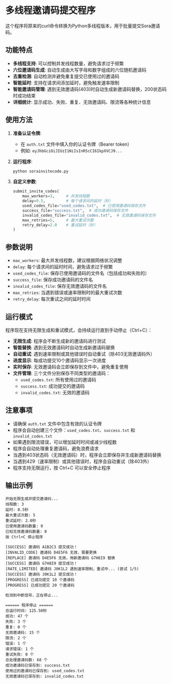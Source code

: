 # 多线程邀请码提交程序

这个程序将原来的curl命令转换为Python多线程版本，用于批量提交Sora邀请码。

## 功能特点

- **多线程支持**: 可以控制并发线程数量，避免请求过于频繁
- **六位邀请码生成**: 自动生成由大写字母和数字组成的六位随机邀请码
- **去重检测**: 自动检测并避免重复提交已使用过的邀请码
- **智能延时**: 支持在请求间添加延时，避免触发速率限制
- **智能邀请码管理**: 遇到无效邀请码(403)时自动生成新邀请码替换，200状态码时成功结束
- **详细统计**: 显示成功、失败、重复、无效邀请码、限流等各种统计信息

## 使用方法

1. **准备认证令牌**:
   - 在 `auth.txt` 文件中填入你的认证令牌（Bearer token）
   - 例如: `eyJhbGciOiJIUzI1NiIsInR5cCI6IkpXVCJ9...`

2. **运行程序**:
   ```python
   python sorainvitecode.py
   ```

3. **自定义参数**:
   ```python
   submit_invite_codes(
       max_workers=3,     # 并发线程数
       delay=0.5,         # 每个请求间的延时（秒）
       used_codes_file="used_codes.txt",  # 已使用邀请码保存文件
       success_file="success.txt",  # 成功邀请码保存文件
       invalid_codes_file="invalid_codes.txt",  # 无效邀请码保存文件
       max_retries=5,     # 最大重试次数
       retry_delay=2.0    # 重试延时（秒）
   )
   ```

## 参数说明

- `max_workers`: 最大并发线程数，建议根据网络状况调整
- `delay`: 每个请求间的延时时间，避免请求过于频繁
- `used_codes_file`: 保存已使用邀请码的文件名（包括成功和失败的）
- `success_file`: 保存成功邀请码的文件名
- `invalid_codes_file`: 保存无效邀请码的文件名
- `max_retries`: 当遇到错误或速率限制时的最大重试次数
- `retry_delay`: 每次重试之间的延时时间

## 运行模式

程序现在支持无限生成和重试模式，会持续运行直到手动停止（Ctrl+C）：

- **无限生成**: 程序会不断生成新的邀请码进行测试
- **智能替换**: 遇到无效邀请码时自动生成新邀请码替换
- **自动重试**: 遇到速率限制或其他错误时自动重试（除403无效邀请码外）
- **进度显示**: 每成功提交10个邀请码显示一次进度
- **实时保存**: 无效邀请码会立即保存到文件中，避免重复使用
- **文件管理**: 三个文件分别保存不同类型的邀请码：
  - `used_codes.txt`: 所有使用过的邀请码
  - `success.txt`: 成功提交的邀请码
  - `invalid_codes.txt`: 无效的邀请码

## 注意事项

- 请确保 `auth.txt` 文件中包含有效的认证令牌
- 程序会自动创建三个文件：`used_codes.txt`、`success.txt` 和 `invalid_codes.txt`
- 如果遇到限流错误，可以增加延时时间或减少线程数
- 程序会自动处理重复邀请码，避免浪费请求
- 当遇到403状态码（无效邀请码）时，程序会立即保存并生成新邀请码替换
- 当遇到429（速率限制）或其他错误时，程序会自动重试（除403外）
- 程序支持无限运行，按 Ctrl+C 可以安全停止程序

## 输出示例

```
开始无限生成并提交邀请码...
线程数: 3
延时: 0.5秒
最大重试次数: 5
重试延时: 2.0秒
已使用邀请码数量: 0
已知无效邀请码数量: 0
按 Ctrl+C 停止程序

[SUCCESS] 邀请码 A1B2C3 提交成功！
[INVALID_CODE] 邀请码 D4E5F6 无效，需要更换
[REPLACE] 邀请码 D4E5F6 无效，用新邀请码 G7H8I9 替换
[SUCCESS] 邀请码 G7H8I9 提交成功！
[RATE_LIMITED] 邀请码 J0K1L2 遇到速率限制，重试中... (尝试 1/5)
[SUCCESS] 邀请码 J0K1L2 提交成功！
[PROGRESS] 已成功提交 10 个邀请码
[PROGRESS] 已成功提交 20 个邀请码

检测到中断信号，正在停止...

====== 程序停止 ======
总运行时间: 125.50秒
成功: 47 个
失败: 3 个
重复: 0 个
无效邀请码: 15 个
限流: 2 个
错误: 1 个
请求错误: 1 个
重试失败: 0 个
总处理邀请码数: 68 个
成功邀请码已保存到: success.txt
使用过的邀请码已保存到: used_codes.txt
无效邀请码已保存到: invalid_codes.txt
```

